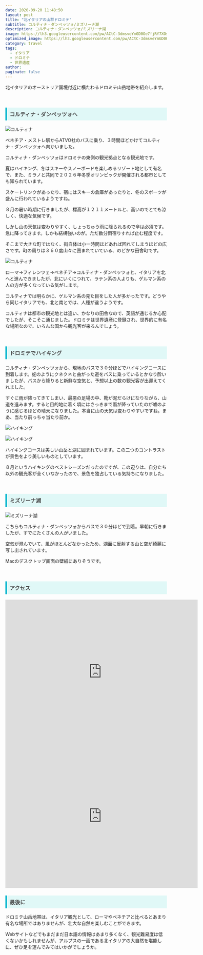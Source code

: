 ```yaml
---
date: 2020-09-20 11:48:50
layout: post
title: "北イタリアの山群ドロミテ"
subtitle: コルティナ・ダンペッツォ/ミズリーナ湖
description: コルティナ・ダンペッツォ/ミズリーナ湖
image: https://lh3.googleusercontent.com/pw/ACtC-3dmsveYmGD0Oe7fjRY7XOs2vQ9sC7jdcd75JTY-1O7b_MrKIqn2nmgYPig1eOiyPod4LZeCBE21cMaisSQG4GGohkO9OBSdGiYwvUdZrYI67pohsB-6_Byw_SrzQjN0SF0ZbxF3JJxlEB_u-nsBxgLe=w2880-h1622-no?authuser=0
optimized_image: https://lh3.googleusercontent.com/pw/ACtC-3dmsveYmGD0Oe7fjRY7XOs2vQ9sC7jdcd75JTY-1O7b_MrKIqn2nmgYPig1eOiyPod4LZeCBE21cMaisSQG4GGohkO9OBSdGiYwvUdZrYI67pohsB-6_Byw_SrzQjN0SF0ZbxF3JJxlEB_u-nsBxgLe=w2880-h1622-no?authuser=0
category: travel
tags:
  - イタリア
  - ドロミテ
  - 世界遺産
author:
paginate: false
---
```

北イタリアのオーストリア国境付近に横たわるドロミテ山岳地帯を紹介します。

<br>
<h3 style=" background: #E0F8F7; 
border-left: solid 5px #00b7ce;
color: #494949;
padding: 0.5em; 
color: #454545; ">コルティナ・ダンペッツォへ
</h3>

![コルティナ](https://lh3.googleusercontent.com/pw/ACtC-3f7p2XoF7BinYwXDHcZedo1hEBaeHYWQ5ZEZEiuV9tlppZOqRzZqTiUUmALlNkwunH9k8dlxCvbXHHM3ldx-CEadJQxFkaYxAkb9yMP4AFbSiwP43sIx-5pjhXhcRvP9SAAUotVsV__ypbVJ4GtGAyv=w2880-h1622-no?authuser=0)


ベネチア・メストレ駅からATVO社のバスに乗り、３時間ほどかけてコルティナ・ダンペッツォへ向かいました。

コルティナ・ダンペッツォはドロミテの東側の観光拠点となる観光地です。

夏はハイキング、冬はスキーやスノーボードを楽しめるリゾート地として有名で、また、ミラノと共同で２０２６年冬季オリンピックが開催される都市としても知られています。

スケートリンクがあったり、宿にはスキーの倉庫があったりと、冬のスポーツが盛んに行われているようですね。

８月の暑い時期に行きましたが、標高が１２１１メートルと、高いのでとても涼しく、快適な気候です。

しかし山の天気は変わりやすく、しょっちゅう雨に降られるので傘は必須です。急に降ってきます。しかも結構強いのが。ただ数分雨宿りすれば止む程度です。

そこまで大きな町ではなく、街自体は小一時間ほどあれば回れてしまうほどの広さです。町の周りは３６０度山々に囲まれていている、のどかな田舎町です。

![コルティナ](https://lh3.googleusercontent.com/pw/ACtC-3e_PZgZF75l7B4Wv9kB-w8umx9OjQBgl90RALWktBdFaTk23wHXw4aIZTkTZyuzz1ebhLV4mQkb8D2VM35Rrlmvc_kv0hIbJl5sMNvs59rpYDA0M0q7dLdMXWscUjUJHVGnVdEg19pV3fZH8ssx_03w=w2880-h1622-no?authuser=0)

ローマ→フィレンツェ→ベネチア→コルティナ・ダンペッツォと、イタリアを北へと進んできましたが、北にいくにつれて、ラテン系の人よりも、ゲルマン系の人の方が多くなっている気がします。

コルティナでは明らかに、ゲルマン系の見た目をした人が多かったです。どうやら同じイタリアでも、北と南とでは、人種が違うようです。

コルティナは都市の観光地とは違い、かなりの田舎なので、英語が通じるか心配でしたが、そこそこ通じました。ドロミテは世界遺産に登録され、世界的に有名な場所なので、いろんな国から観光客が来るんでしょう。

<br>
<h3 style=" background: #E0F8F7; 
border-left: solid 5px #00b7ce;
color: #494949;
padding: 0.5em; 
color: #454545; ">ドロミテでハイキング
</h3>

コルティナ・ダンペッツォから、現地のバスで３０分ほどでハイキングコースに到着します。蛇のようにクネクネと曲がった道をバスに乗っているとかなり酔いましたが、バスから降りると新鮮な空気と、予想以上の数の観光客が出迎えてくれました。

すぐに雨が降ってきてしまい、最悪の足場の中、靴が泥だらけになりながら、山道を進みます。すると目的地に着く頃にはさっきまで雨が降っていたのが嘘のように感じるほどの晴天になりました。本当に山の天気は変わりやすいですね。まあ、当たり前っちゃ当たり前か。

![ハイキング](https://lh3.googleusercontent.com/pw/ACtC-3euKHIZlf_K-9TmeSmrAAFcdHKk5ECnehdsUA60yY7VCIGRCLBAahAKZ5i2S0qKQWwVpyKfxtDgbLRmwrkRcAVqClhYodgu3HXkjClHw47w7leIAeUyJSVKvJ491YenmpihSMx0uqZvqj4dCENMydaD=w2880-h1622-no?authuser=0)

![ハイキング](https://lh3.googleusercontent.com/pw/ACtC-3ckgyQcRBRh5huQXQCVx1s3cqNogFitWaGexWzn-kbv1V2V2ahxmkjkV0fzS-_tmxNfqa7z-tEQDK0sKcxQIxPynb10E-HEL6PLdXa5ENz0h-lsDlZqlfN9Ih-lH_AmngA-LUEHvneY6AcLytdYXOKy=w2880-h1622-no?authuser=0)

ハイキングコースは美しい山岳と湖に囲まれています。この二つのコントラストが景色をより美しいものとしています。

８月というハイキングのベストシーズンだったのですが、この辺りは、自分たち以外の観光客が全くいなかったので、景色を独占している気持ちになりました。

<br>
<h3 style=" background: #E0F8F7; 
border-left: solid 5px #00b7ce;
color: #494949;
padding: 0.5em; 
color: #454545; ">ミズリーナ湖
</h3>

![ミズリーナ湖](https://lh3.googleusercontent.com/pw/ACtC-3dmsveYmGD0Oe7fjRY7XOs2vQ9sC7jdcd75JTY-1O7b_MrKIqn2nmgYPig1eOiyPod4LZeCBE21cMaisSQG4GGohkO9OBSdGiYwvUdZrYI67pohsB-6_Byw_SrzQjN0SF0ZbxF3JJxlEB_u-nsBxgLe=w2880-h1622-no?authuser=0)

こちらもコルティナ・ダンペッツォからバスで３０分ほどで到着。早朝に行きましたが、すでにたくさんの人がいました。

空気が澄んでいて、風がほとんどなかったため、湖面に反射する山と空が綺麗に写し出されています。

Macのデスクトップ画面の壁紙にありそうです。

<br>
<h3 style=" background: #E0F8F7; 
border-left: solid 5px #00b7ce;
color: #494949;
padding: 0.5em; 
color: #454545; ">アクセス
</h3>

<iframe src="https://www.google.com/maps/embed?pb=!1m18!1m12!1m3!1d43916.35638545386!2d12.107292106601598!3d46.53240795665744!2m3!1f0!2f0!3f0!3m2!1i1024!2i768!4f13.1!3m3!1m2!1s0x47783435d247033f%3A0xdd3c30437b92e42b!2z44Kk44K_44Oq44KiIOOAkjMyMDQzIOODmeODq-ODvOODjiDjgrPjg6vjg4bjgqPjg4rjg7vjg4Djg7Pjg5rjg4Pjg4Tjgqk!5e0!3m2!1sja!2sjp!4v1600613792059!5m2!1sja!2sjp" width="600" height="450" frameborder="0" style="border:0;" allowfullscreen="" aria-hidden="false" tabindex="0"></iframe>

<iframe src="https://www.google.com/maps/embed?pb=!1m18!1m12!1m3!1d5484.491044872532!2d12.251169877401038!3d46.58238349057881!2m3!1f0!2f0!3f0!3m2!1i1024!2i768!4f13.1!3m3!1m2!1s0x4779ccc5ace48d17%3A0xbdeb91ec0d7d90f9!2z44Of44K644Oq44O844OK5rmW!5e0!3m2!1sja!2sjp!4v1600613818997!5m2!1sja!2sjp" width="600" height="450" frameborder="0" style="border:0;" allowfullscreen="" aria-hidden="false" tabindex="0"></iframe>

<br>
<h3 style=" background: #E0F8F7; 
border-left: solid 5px #00b7ce;
color: #494949;
padding: 0.5em; 
color: #454545; ">最後に
</h3>

ドロミテ山岳地帯は、イタリア観光として、ローマやベネチアと比べるとあまり有名な場所ではありませんが、壮大な自然を楽しむことができます。

Webサイトなどでもまだまだ日本語の情報はあまり多くなく、観光難易度は低くないかもしれませんが、アルプスの一画である北イタリアの大自然を堪能しに、ぜひ足を運んでみてはいかがでしょうか。


